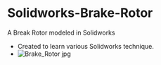 # Solidworks-Brake-Rotor
A Break Rotor modeled in Solidworks
* Created to learn various Solidworks technique.
* ![Brake_Rotor jpg](https://github.com/user-attachments/assets/57f2a5e8-acf9-4da8-997e-8fe2334a1bf8)
